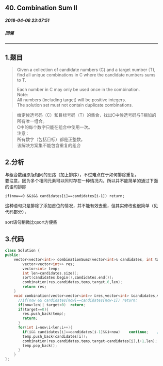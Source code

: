 ## 40. Combination Sum II
##### 2018-04-08 23:07:51
##### 回溯
***
## 1.题目
> Given a collection of candidate numbers (C) and a target number (T), find all unique combinations in C where the candidate numbers sums to T.
>
>Each number in C may only be used once in the combination.  
>Note:  
>All numbers (including target) will be positive integers.  
The solution set must not contain duplicate combinations.

>给定候选号码（C）和目标号码（T）的集合，找出C中候选号码与T相加的所有唯一组合。  
C中的每个数字只能在组合中使用一次。  
注意：  
所有数字（包括目标）都是正整数。  
该解决方案集不能包含重复的组合

## 2.分析
与组合数组原版相同的思路（加上排序），不过难点在于如何排除重复。  
要注意，因为多个相同元素可以同时存在一种情况内，所以并不能简单的通过下面的语句排除
```
if(now==0 &&i&& candidates[i]==candidates[i-1]) return;
```
这种语句只是排除了添加首位的情况，并不能有效去重，但其实修改也很简单（见代码部分），  

sort语句稍微比qsort方便些
## 3.代码
```cpp
class Solution {
public:
    vector<vector<int>> combinationSum2(vector<int>& candidates, int target) {
        vector<vector<int>> res;
        vector<int> temp;
        int len=candidates.size();
        sort(candidates.begin(),candidates.end());
        combination(res,candidates,temp,target,0,len);
        return res;
    }
    void combination(vector<vector<int>> &res,vector<int> &candidates,vector<int> &temp,int target,int now,int len){
      //if(now && candidates[now]==candidates[now-1]) return;
      if(now>len|| target<0)  return;
      if(target==0){
        res.push_back(temp);
        return;
      }
      for(int i=now;i<len;i++){
        if(i&& candidates[i]==candidates[i-1]&&i>now)    continue;    //有效的去重
        temp.push_back(candidates[i]);
        combination(res,candidates,temp,target-candidates[i],i+1,len);
        temp.pop_back();
      }
    }
};
```

